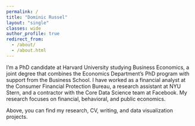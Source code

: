 ```yaml
---
permalink: /
title: "Dominic Russel"
layout: "single"
classes: wide
author_profile: true
redirect_from: 
  - /about/
  - /about.html
---
```


I’m a PhD candidate at Harvard University studying Business Economics, a joint degree that combines the Economics Department’s PhD program with support from the Business School. I have worked as a financial analyst at the Consumer Financial Protection Bureau, a research assistant at NYU Stern, and a contractor with the Core Data Science team at Facebook. My research focuses on financial, behavioral, and public economics.

Above, you can find my research, CV, writing, and data visualization projects.